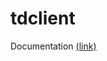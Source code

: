 # tdclient

Documentation [(link)](https://fsapartners.ed.gov/knowledge-center/topics/software-and-other-tools/tdclient/tdclient-current-version)